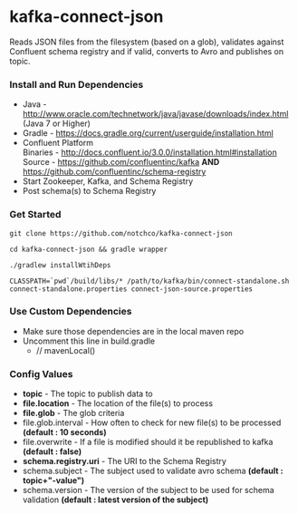 # kafka-connect-json
Reads JSON files from the filesystem (based on a glob), validates against Confluent schema registry and if valid, converts to Avro and publishes on topic.

### Install and Run Dependencies ###
* Java - http://www.oracle.com/technetwork/java/javase/downloads/index.html (Java 7 or Higher)
* Gradle - https://docs.gradle.org/current/userguide/installation.html
* Confluent Platform  
    Binaries - http://docs.confluent.io/3.0.0/installation.html#installation  
    Source - https://github.com/confluentinc/kafka **AND** https://github.com/confluentinc/schema-registry  
* Start Zookeeper, Kafka, and Schema Registry
* Post schema(s) to Schema Registry

### Get Started ###
    git clone https://github.com/notchco/kafka-connect-json  
    
    cd kafka-connect-json && gradle wrapper
    
    ./gradlew installWtihDeps
    
    CLASSPATH=`pwd`/build/libs/* /path/to/kafka/bin/connect-standalone.sh connect-standalone.properties connect-json-source.properties 

### Use Custom Dependencies ###
* Make sure those dependencies are in the local maven repo
* Uncomment this line in build.gradle
    * //	mavenLocal()

### Config Values ###
* __topic__ - The topic to publish data to  
* __file.location__ - The location of the file(s) to process  
* __file.glob__ - The glob criteria  
* file.glob.interval - How often to check for new file(s) to be processed __(default : 10 seconds)__
* file.overwrite - If a file is modified should it be republished to kafka __(default : false)__  
* __schema.registry.uri__ - The URI to the Schema Registry  
* schema.subject - The subject used to validate avro schema __(default : topic+"-value")__  
* schema.version - The version of the subject to be used for schema validation __(default : latest version of the subject)__  
